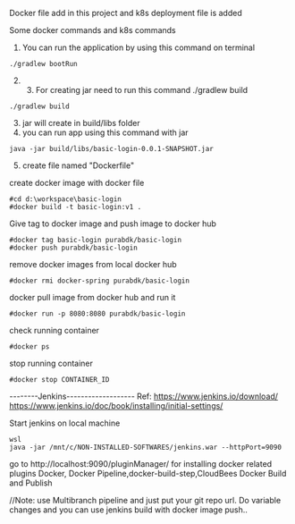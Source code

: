 Docker file add in this project and k8s deployment file is added

Some docker commands and k8s commands
1. You can run the application by using this command on terminal 
```
./gradlew bootRun
```
2. 3. For creating jar need to run this command ./gradlew build
```
./gradlew build
```
3. jar will create in build/libs folder
4. you can run app using this command with jar
```
java -jar build/libs/basic-login-0.0.1-SNAPSHOT.jar
```
5. create file named "Dockerfile"

create docker image with docker file
```shell
#cd d:\workspace\basic-login
#docker build -t basic-login:v1 .
```

Give tag to docker image and push image to docker hub
```shell
#docker tag basic-login purabdk/basic-login
#docker push purabdk/basic-login
```

remove docker images from local docker hub
```shell
#docker rmi docker-spring purabdk/basic-login
```

docker pull image from docker hub and run it
```shell
#docker run -p 8080:8080 purabdk/basic-login
```

check running container
```shell
#docker ps
```

stop running container
```shell
#docker stop CONTAINER_ID
```

--------Jenkins-------------------
Ref:
https://www.jenkins.io/download/
https://www.jenkins.io/doc/book/installing/initial-settings/

Start jenkins on local machine

```
wsl
java -jar /mnt/c/NON-INSTALLED-SOFTWARES/jenkins.war --httpPort=9090
```

go to http://localhost:9090/pluginManager/ for installing docker related plugins
Docker, Docker Pipeline,docker-build-step,CloudBees Docker Build and Publish

//Note: use Multibranch pipeline and just put your git repo url.
Do variable changes and you can use jenkins build with docker image push..
